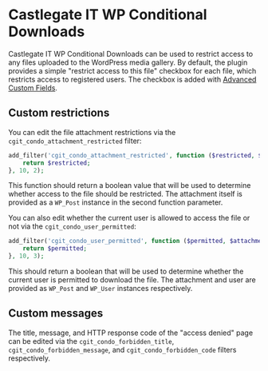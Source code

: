 # Castlegate IT WP Conditional Downloads

Castlegate IT WP Conditional Downloads can be used to restrict access to any files uploaded to the WordPress media gallery. By default, the plugin provides a simple "restrict access to this file" checkbox for each file, which restricts access to registered users. The checkbox is added with [Advanced Custom Fields](https://www.advancedcustomfields.com/).

## Custom restrictions

You can edit the file attachment restrictions via the `cgit_condo_attachment_restricted` filter:

~~~ php
add_filter('cgit_condo_attachment_restricted', function ($restricted, $attachment) {
    return $restricted;
}, 10, 2);
~~~

This function should return a boolean value that will be used to determine whether access to the file should be restricted. The attachment itself is provided as a `WP_Post` instance in the second function parameter.

You can also edit whether the current user is allowed to access the file or not via the `cgit_condo_user_permitted`:

~~~ php
add_filter('cgit_condo_user_permitted', function ($permitted, $attachment, $user) {
    return $permitted;
}, 10, 3);
~~~

This should return a boolean that will be used to determine whether the current user is permitted to download the file. The attachment and user are provided as `WP_Post` and `WP_User` instances respectively.

## Custom messages

The title, message, and HTTP response code of the "access denied" page can be edited via the `cgit_condo_forbidden_title`, `cgit_condo_forbidden_message`, and `cgit_condo_forbidden_code` filters respectively.
